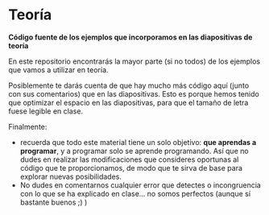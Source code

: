 # Teoría

<strong>Código fuente de los ejemplos que incorporamos en las diapositivas de teoría</strong>

En este repositorio encontrarás la mayor parte (si no todos) de los ejemplos que vamos a utilizar en teoría.

Posiblemente te darás cuenta de que hay mucho más código aquí (junto con sus comentarios) que en las diapositivas. Esto es porque hemos tenido que optimizar el espacio en las diapositivas, para que el tamaño de letra fuese legible en clase.

Finalmente:
    <ul>
    <li>recuerda que todo este material tiene un solo objetivo: <strong>que aprendas a programar</strong>, y a programar solo se aprende programando. Así que no dudes en realizar las modificaciones que consideres oportunas al código que te proporcionamos, de modo que te sirva de base para explorar nuevas posibilidades.</li>
    <li>No dudes en comentarnos cualquier error que detectes o incongruencia con lo que se ha explicado en clase... no somos perfectos (aunque sí bastante buenos ;) )</li>
    </ul>
